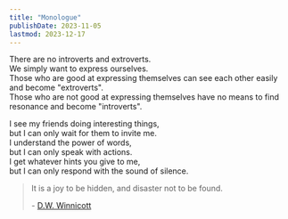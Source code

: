```yaml
---
title: "Monologue"
publishDate: 2023-11-05
lastmod: 2023-12-17
---
```


There are no introverts and extroverts.<br/>
We simply want to express ourselves.<br/>
Those who are good at expressing themselves can see each other easily and become "extroverts".<br/>
Those who are not good at expressing themselves have no means to find resonance and become "introverts".<br/>

I see my friends doing interesting things,<br/>
but I can only wait for them to invite me.<br/>
I understand the power of words,<br/>
but I can only speak with actions.<br/>
I get whatever hints you give to me,<br/>
but I can only respond with the sound of silence.<br/>

> It is a joy to be hidden, and disaster not to be found.
>
> \- [D.W. Winnicott](https://www.goodreads.com/quotes/400884-it-is-a-joy-to-be-hidden-and-disaster-not)
